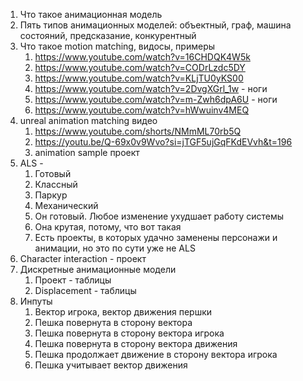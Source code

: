 1. Что такое анимационная модель
2. Пять типов анимационных моделей: объектный, граф, машина состояний, предсказание, конкурентный
3. Что такое motion matching, видосы, примеры 
	1. https://www.youtube.com/watch?v=16CHDQK4W5k
	2. https://www.youtube.com/watch?v=CODrLzdc5DY
	3. https://www.youtube.com/watch?v=KLjTU0yKS00
	4. https://www.youtube.com/watch?v=2DvgXGrl_1w - ноги
	5. https://www.youtube.com/watch?v=m-Zwh6dpA6U - ноги
	6. https://www.youtube.com/watch?v=hWwuinv4MEQ
4. unreal animation matching видео 
	1. https://www.youtube.com/shorts/NMmML70rb5Q
	2. https://youtu.be/Q-69x0v9Wvo?si=jTGF5ujGqFKdEVvh&t=196
	3. animation sample проект
5. ALS - 
	1. Готовый
	2. Классный
	3. Паркур
	4. Механический
	5. Он готовый. Любое изменение ухудшает работу системы
	6. Она крутая, потому, что вот такая
	7. Есть проекты, в которых удачно заменены персонажи и анимации, но это по сути уже не ALS
6. Character interaction - проект
7. Дискретные анимационные модели
	1. Проект - таблицы
	2. Displacement - таблицы
8. Инпуты
	1. Вектор игрока, вектор движения першки
	2. Пешка повернута в сторону вектора
	3. Пешка повернута в сторону вектора игрока
	4. Пешка повернута в сторону вектора движения
	5. Пешка продолжает движение в сторону вектора игрока
	6. Пешка учитывает вектор движения
